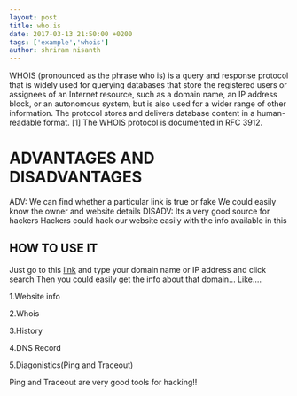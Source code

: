 ```yaml
---
layout: post
title: who.is
date: 2017-03-13 21:50:00 +0200
tags: ['example','whois']
author: shriram nisanth
---
```

WHOIS (pronounced as the phrase who is) is a query and response protocol that is widely used for querying databases
that store the registered users or assignees of an Internet resource, such as a domain name, an IP address block, or an autonomous system, 
but is also used for a wider range of other information. The protocol stores and delivers database content in a human-readable format.
[1] The WHOIS protocol is documented in RFC 3912.


# ADVANTAGES AND DISADVANTAGES
ADV: 
We can find whether a particular link is true or fake 
We could easily know the owner and website details
DISADV:
Its a very good source for hackers
Hackers could hack our website easily with the info available in this 

## HOW TO USE IT 
Just go to this [link](https://who.is/) and type your domain name or IP address and click search 
Then you could easily get the info about that domain...
Like....

1.Website info

2.Whois
        
3.History
       
4.DNS Record
        
5.Diagonistics(Ping and Traceout)


Ping and Traceout are very good tools for hacking!!

